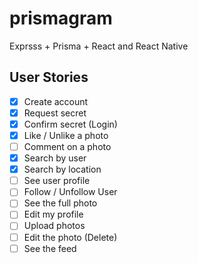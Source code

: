 # prismagram

Exprsss + Prisma + React and React Native

## User Stories

- [x] Create account
- [x] Request secret
- [x] Confirm secret (Login)
- [x] Like / Unlike a photo
- [ ] Comment on a photo
- [x] Search by user
- [x] Search by location
- [ ] See user profile
- [ ] Follow / Unfollow User
- [ ] See the full photo
- [ ] Edit my profile
- [ ] Upload photos
- [ ] Edit the photo (Delete)
- [ ] See the feed
